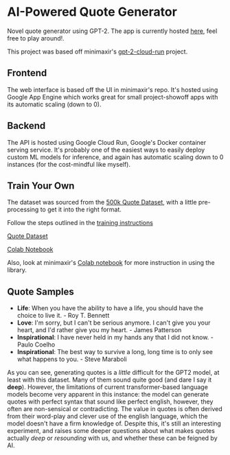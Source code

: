 # AI-Powered Quote Generator
Novel quote generator using GPT-2. The app is currently hosted [here](https://gpt2-quote.appspot.com/), feel free to play around!.

This project was based off minimaxir's [gpt-2-cloud-run](https://github.com/minimaxir/gpt-2-cloud-run) project.

## Frontend

The web interface is based off the UI in minimaxir's repo. It's hosted using Google App Engine which works great for small project-showoff apps with its automatic scaling (down to 0).

## Backend

The API is hosted using Google Cloud Run, Google's Docker container serving service. It's probably one of the easiest ways to easily deploy custom ML models for inference, and again has automatic scaling down to 0 instances (for the cost-mindful like myself).

## Train Your Own

The dataset was sourced from the [500k Quote Dataset](https://github.com/ShivaliGoel/Quotes-500K), with a little pre-processing to get it into the right format.

Follow the steps outlined in the [training instructions](./backend/train/README.md)

[Quote Dataset](https://drive.google.com/file/d/18fUCkPeVkC3MiOji5K8rzU9jXvZfC1Im/view?usp=sharing)

[Colab Notebook](https://colab.research.google.com/drive/1dy1lj6uFmgvsiaHxjNwy3A1wI9W0PmwW)

Also, look at minimaxir's [Colab notebook](https://colab.research.google.com/drive/1VLG8e7YSEwypxU-noRNhsv5dW4NfTGce) for more instruction in using the library.

## Quote Samples

- **Life**: When you have the ability to have a life, you should have the choice to live it. - Roy T. Bennett
- **Love**: I'm sorry, but I can't be serious anymore. I can't give you your heart, and I'd rather give you my heart. - James Patterson
- **Inspirational**: I have never held in my hands any that I did not know. - Paulo Coelho
- **Inspirational**: The best way to survive a long, long time is to only see what happens to you. - Steve Maraboli

As you can see, generating quotes is a *little* difficult for the GPT2 model, at least with this dataset. Many of them sound quite good (and dare I say it **deep**). However, the limitations of current transformer-based language models become very apparent in this instance: the model can generate quotes with perfect syntax that sound like perfect english, however, they often are non-sensical or contradicting. The value in quotes is often derived from their word-play and clever use of the english language, which the model doesn't have a firm knowledge of. Despite this, it's still an interesting experiment, and raises some deeper questions about what makes quotes actually *deep* or *resounding* with us, and whether these can be feigned by AI.

